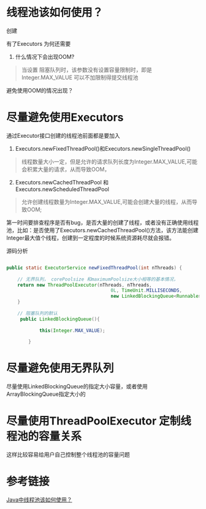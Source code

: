 # 线程池该如何使用？

创建

有了Executors 为何还需要

1. 什么情况下会出现OOM?

>当设置 <BlockingQueue workQueue>阻塞队列时，该参数没有设置容量限制时，即是Integer.MAX_VALUE 可以不加限制得提交线程池


避免使用OOM的情况出现？

# 尽量避免使用Executors

通过Executor接口创建的线程池前面都是要加入

1. Executors.newFixedThreadPool()和Executors.newSingleThreadPool()

>线程数量大小一定，但是允许的请求队列长度为Integer.MAX_VALUE,可能会积累大量的请求，从而导致OOM，

2. Executors.newCachedThreadPool 和Executors.newScheduledThreadPool 
>允许创建线程数量为Integer.MAX_VALUE,可能会创建大量的线程，从而导致OOM;

第一时间要排查程序是否有bug，是否大量的创建了线程，或者没有正确使用线程池，比如：是否使用了Executors.newCachedThreadPool()方法，该方法能创建Integer最大值个线程，创建到一定程度的时候系统资源耗尽就会报错。

源码分析

```java

public static ExecutorService newFixedThreadPool(int nThreads) {
        
    // 无界队列， corePoolsize 和maximumPoolsize大小相等的基本情况，
    return new ThreadPoolExecutor(nThreads, nThreads,
                                      0L, TimeUnit.MILLISECONDS,
                                      new LinkedBlockingQueue<Runnable>());
    }
    
    // 阻塞队列的默认
     public LinkedBlockingQueue(){
    
            this(Integer.MAX_VALUE);
    
        }
```

# 尽量避免使用无界队列

尽量使用LinkedBlockingQueue的指定大小容量，或者使用ArrayBlockingQueue指定大小的

# 尽量使用ThreadPoolExecutor 定制线程池的容量关系

这样比较容易给用户自己控制整个线程池的容量问题



# 参考链接

[Java中线程池该如何使用？](https://www.hollischuang.com/archives/2888)

